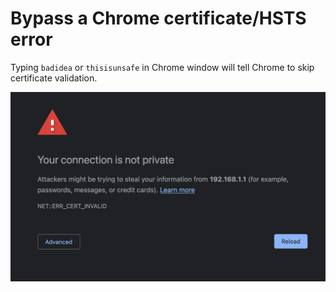 # Bypass a Chrome certificate/HSTS error

Typing `badidea` or `thisisunsafe` in Chrome window will tell Chrome to skip certificate validation.

![](<../.gitbook/assets/image (4).png>)
